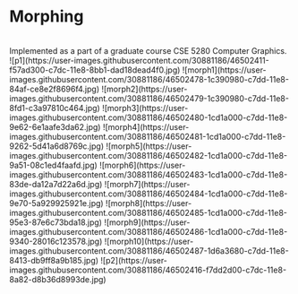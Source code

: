 # Morphing
<br>
Implemented as a part of a graduate course CSE 5280 Computer Graphics.
<br>
![p1](https://user-images.githubusercontent.com/30881186/46502411-f57ad300-c7dc-11e8-8bb1-dad18dead4f0.jpg)
![morph1](https://user-images.githubusercontent.com/30881186/46502478-1c390980-c7dd-11e8-84af-ce8e2f8696f4.jpg)
![morph2](https://user-images.githubusercontent.com/30881186/46502479-1c390980-c7dd-11e8-8fd1-c3a97810c464.jpg)
![morph3](https://user-images.githubusercontent.com/30881186/46502480-1cd1a000-c7dd-11e8-9e62-6e1aafe3da62.jpg)
![morph4](https://user-images.githubusercontent.com/30881186/46502481-1cd1a000-c7dd-11e8-9262-5d41a6d8769c.jpg)
![morph5](https://user-images.githubusercontent.com/30881186/46502482-1cd1a000-c7dd-11e8-9a51-08c1ed4faafd.jpg)
![morph6](https://user-images.githubusercontent.com/30881186/46502483-1cd1a000-c7dd-11e8-83de-da12a7d22a6d.jpg)
![morph7](https://user-images.githubusercontent.com/30881186/46502484-1cd1a000-c7dd-11e8-9e70-5a929925921e.jpg)
![morph8](https://user-images.githubusercontent.com/30881186/46502485-1cd1a000-c7dd-11e8-95e3-87e6c73bda18.jpg)
![morph9](https://user-images.githubusercontent.com/30881186/46502486-1cd1a000-c7dd-11e8-9340-28016c123578.jpg)
![morph10](https://user-images.githubusercontent.com/30881186/46502487-1d6a3680-c7dd-11e8-8413-db9ff8a9b185.jpg)
![p2](https://user-images.githubusercontent.com/30881186/46502416-f7dd2d00-c7dc-11e8-8a82-d8b36d8993de.jpg)

